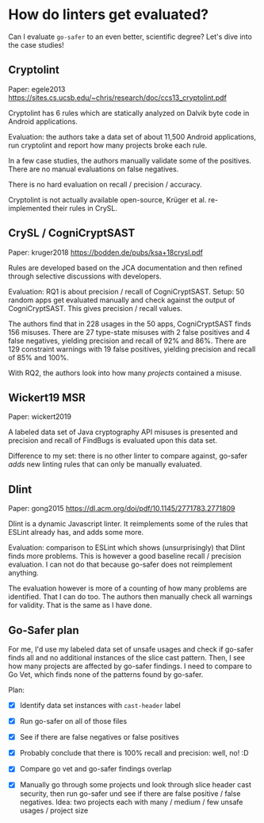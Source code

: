 # How do linters get evaluated?

Can I evaluate `go-safer` to an even better, scientific degree? Let's dive into the case studies!


## Cryptolint

Paper: egele2013 https://sites.cs.ucsb.edu/~chris/research/doc/ccs13_cryptolint.pdf

Cryptolint has 6 rules which are statically analyzed on Dalvik byte code in Android applications.

Evaluation: the authors take a data set of about 11,500 Android applications, run cryptolint and report how many
projects broke each rule.

In a few case studies, the authors manually validate some of the positives. There are no manual evaluations on
false negatives.

There is no hard evaluation on recall / precision / accuracy.

Cryptolint is not actually available open-source, Krüger et al. re-implemented their rules in CrySL.


## CrySL / CogniCryptSAST

Paper: kruger2018 https://bodden.de/pubs/ksa+18crysl.pdf

Rules are developed based on the JCA documentation and then refined through selective discussions with developers.

Evaluation: RQ1 is about precision / recall of CogniCryptSAST. Setup: 50 random apps get evaluated manually and check
against the output of CogniCryptSAST. This gives precision / recall values.

The authors find that in 228 usages in the 50 apps, CogniCryptSAST finds 156 misuses. There are 27 type-state misuses 
with 2 false positives and 4 false negatives, yielding precision and recall of 92% and 86%.
There are 129 constraint warnings with 19 false positives, yielding precision and recall of 85% and 100%.

With RQ2, the authors look into how many *projects* contained a misuse.


## Wickert19 MSR

Paper: wickert2019

A labeled data set of Java cryptography API misuses is presented and precision and recall of FindBugs is evaluated
upon this data set.

Difference to my set: there is no other linter to compare against, go-safer *adds* new linting rules that can only
be manually evaluated.


## Dlint

Paper: gong2015 https://dl.acm.org/doi/pdf/10.1145/2771783.2771809

Dlint is a dynamic Javascript linter. It reimplements some of the rules that ESLint already has, and adds some more.

Evaluation: comparison to ESLint which shows (unsurprisingly) that Dlint finds more problems. This is however a good
baseline recall / precision evaluation. I can not do that because go-safer does not reimplement anything.

The evaluation however is more of a counting of how many problems are identified. That I can do too. The authors then
manually check all warnings for validity. That is the same as I have done.


## Go-Safer plan

For me, I'd use my labeled data set of unsafe usages and check if go-safer finds all and no additional instances of the
slice cast pattern. Then, I see how many projects are affected by go-safer findings. I need to compare to Go Vet, which
finds none of the patterns found by go-safer.

Plan:

 - [x] Identify data set instances with `cast-header` label
 - [x] Run go-safer on all of those files
 - [x] See if there are false negatives or false positives
 - [x] Probably conclude that there is 100% recall and precision: well, no! :D
 - [x] Compare go vet and go-safer findings overlap 
 - [x] Manually go through some projects und look through slice header cast security, then run go-safer und see if there
       are false positive / false negatives. Idea: two projects each with many / medium / few unsafe usages / project
       size
 
